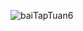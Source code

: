 ![baiTapTuan6](https://user-images.githubusercontent.com/75669379/118402947-61609000-b696-11eb-8d52-aa24a8d50f80.gif)

